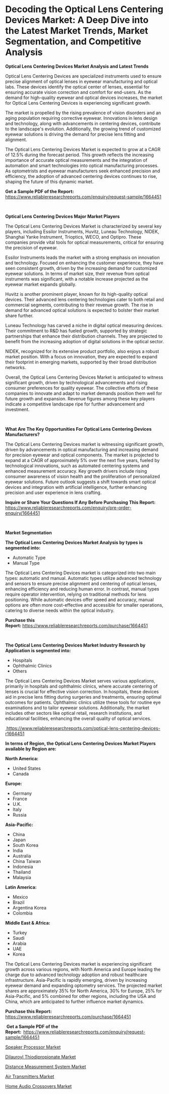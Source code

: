 <p><h1>Decoding the Optical Lens Centering Devices Market: A Deep Dive into the Latest Market Trends, Market Segmentation, and Competitive Analysis</h1></p><p><strong>Optical Lens Centering Devices Market Analysis and Latest Trends</strong></p>
<p><p>Optical Lens Centering Devices are specialized instruments used to ensure precise alignment of optical lenses in eyewear manufacturing and optical labs. These devices identify the optical center of lenses, essential for ensuring accurate vision correction and comfort for end-users. As the demand for high-quality eyewear and optical devices increases, the market for Optical Lens Centering Devices is experiencing significant growth.</p><p>The market is propelled by the rising prevalence of vision disorders and an aging population requiring corrective eyewear. Innovations in lens design and technology, along with advancements in centering devices, contribute to the landscape's evolution. Additionally, the growing trend of customized eyewear solutions is driving the demand for precise lens fitting and alignment.</p><p>The Optical Lens Centering Devices Market is expected to grow at a CAGR of 12.5% during the forecast period. This growth reflects the increasing importance of accurate optical measurements and the integration of automation and smart technologies into optical manufacturing processes. As optometrists and eyewear manufacturers seek enhanced precision and efficiency, the adoption of advanced centering devices continues to rise, shaping the future of this dynamic market.</p></p>
<p><strong>Get a Sample PDF of the Report:&nbsp;</strong> <a href="https://www.reliableresearchreports.com/enquiry/request-sample/1664451?utm_campaign=36&utm_medium=2&utm_source=Github&utm_content=ia&utm_term=28092024&utm_id=optical-lens-centering-devices">https://www.reliableresearchreports.com/enquiry/request-sample/1664451</a></p>
<p>&nbsp;</p>
<p><strong>Optical Lens Centering Devices Major Market Players</strong></p>
<p><p>The Optical Lens Centering Devices Market is characterized by several key players, including Essilor Instruments, Huvitz, Luneau Technology, NIDEK, Shanghai Yanke Instrument, Trioptics, WECO, and Optipro. These companies provide vital tools for optical measurements, critical for ensuring the precision of eyewear.</p><p>Essilor Instruments leads the market with a strong emphasis on innovation and technology. Focused on enhancing the customer experience, they have seen consistent growth, driven by the increasing demand for customized eyewear solutions. In terms of market size, their revenue from optical instruments was significant, with a notable increase projected as the eyewear market expands globally.</p><p>Huvitz is another prominent player, known for its high-quality optical devices. Their advanced lens centering technologies cater to both retail and commercial segments, contributing to their revenue growth. The rise in demand for advanced optical solutions is expected to bolster their market share further.</p><p>Luneau Technology has carved a niche in digital optical measuring devices. Their commitment to R&D has fueled growth, supported by strategic partnerships that enhance their distribution channels. They are projected to benefit from the increasing adoption of digital solutions in the optical sector.</p><p>NIDEK, recognized for its extensive product portfolio, also enjoys a robust market position. With a focus on innovation, they are expected to expand their footprint in emerging markets, supported by their broad distribution networks.</p><p>Overall, the Optical Lens Centering Devices Market is anticipated to witness significant growth, driven by technological advancements and rising consumer preferences for quality eyewear. The collective efforts of these companies to innovate and adapt to market demands position them well for future growth and expansion. Revenue figures among these key players indicate a competitive landscape ripe for further advancement and investment.</p></p>
<p>&nbsp;</p>
<p><strong>What Are The Key Opportunities For Optical Lens Centering Devices Manufacturers?</strong></p>
<p><p>The Optical Lens Centering Devices market is witnessing significant growth, driven by advancements in optical manufacturing and increasing demand for precision eyewear and optical components. The market is projected to expand at a CAGR of approximately 5% over the next five years, fueled by technological innovations, such as automated centering systems and enhanced measurement accuracy. Key growth drivers include rising consumer awareness of vision health and the proliferation of personalized eyewear solutions. Future outlook suggests a shift towards smart optical devices and integration with artificial intelligence, further enhancing precision and user experience in lens crafting.</p></p>
<p><strong>Inquire or Share Your Questions If Any Before Purchasing This Report:</strong> <a href="https://www.reliableresearchreports.com/enquiry/pre-order-enquiry/1664451?utm_campaign=36&utm_medium=2&utm_source=Github&utm_content=ia&utm_term=28092024&utm_id=optical-lens-centering-devices">https://www.reliableresearchreports.com/enquiry/pre-order-enquiry/1664451</a></p>
<p>&nbsp;</p>
<p><strong>Market Segmentation</strong></p>
<p><strong>The Optical Lens Centering Devices Market Analysis by types is segmented into:</strong></p>
<p><ul><li>Automatic Type</li><li>Manual Type</li></ul></p>
<p><p>The Optical Lens Centering Devices market is categorized into two main types: automatic and manual. Automatic types utilize advanced technology and sensors to ensure precise alignment and centering of optical lenses, enhancing efficiency and reducing human error. In contrast, manual types require operator intervention, relying on traditional methods for lens positioning. While automatic devices offer speed and accuracy, manual options are often more cost-effective and accessible for smaller operations, catering to diverse needs within the optical industry.</p></p>
<p><strong>Purchase this Report:&nbsp;</strong><a href="https://www.reliableresearchreports.com/purchase/1664451?utm_campaign=36&utm_medium=2&utm_source=Github&utm_content=ia&utm_term=28092024&utm_id=optical-lens-centering-devices">https://www.reliableresearchreports.com/purchase/1664451</a></p>
<p>&nbsp;</p>
<p><strong>The Optical Lens Centering Devices Market Industry Research by Application is segmented into:</strong></p>
<p><ul><li>Hospitals</li><li>Ophthalmic Clinics</li><li>Others</li></ul></p>
<p><p>The Optical Lens Centering Devices Market serves various applications, primarily in hospitals and ophthalmic clinics, where accurate centering of lenses is crucial for effective vision correction. In hospitals, these devices aid in precise lens fitting during surgeries and treatments, ensuring optimal outcomes for patients. Ophthalmic clinics utilize these tools for routine eye examinations and to tailor eyewear solutions. Additionally, the market includes other sectors like optical retail, research institutions, and educational facilities, enhancing the overall quality of optical services.</p></p>
<p><a href="https://www.reliableresearchreports.com/optical-lens-centering-devices-r1664451?utm_campaign=36&utm_medium=2&utm_source=Github&utm_content=ia&utm_term=28092024&utm_id=optical-lens-centering-devices">&nbsp;https://www.reliableresearchreports.com/optical-lens-centering-devices-r1664451</a></p>
<p><strong>In terms of Region, the Optical Lens Centering Devices Market Players available by Region are:</strong></p>
<p>
    <p> <strong> North America: </strong>
        <ul>
            <li>United States</li>
            <li>Canada</li>
        </ul>
        </p> 
    <p> <strong> Europe: </strong>
        <ul>
            <li>Germany</li>
            <li>France</li>
            <li>U.K.</li>
            <li>Italy</li>
            <li>Russia</li>
        </ul>
        </p> 
    <p> <strong> Asia-Pacific: </strong>
        <ul>
            <li>China</li>
            <li>Japan</li>
            <li>South Korea</li>
            <li>India</li>
            <li>Australia</li>
            <li>China Taiwan</li>
            <li>Indonesia</li>
            <li>Thailand</li>
            <li>Malaysia</li>
        </ul>
        </p> 
    <p> <strong> Latin America: </strong>
        <ul>
            <li>Mexico</li>
            <li>Brazil</li>
            <li>Argentina Korea</li>
            <li>Colombia</li>
        </ul>
        </p> 
    <p> <strong> Middle East & Africa: </strong>
        <ul>
            <li>Turkey</li>
            <li>Saudi</li>
            <li>Arabia</li>
            <li>UAE</li>
            <li>Korea</li>
        </ul>
    </p>
    </p>
<p><p>The Optical Lens Centering Devices market is experiencing significant growth across various regions, with North America and Europe leading the charge due to advanced technology adoption and robust healthcare infrastructure. Asia-Pacific is rapidly emerging, driven by increasing eyewear demand and expanding optometry services. The projected market shares are approximately 35% for North America, 30% for Europe, 25% for Asia-Pacific, and 5% combined for other regions, including the USA and China, which are anticipated to further influence market dynamics.</p></p>
<p><strong>Purchase this Report: </strong><a href="https://www.reliableresearchreports.com/purchase/1664451?utm_campaign=36&utm_medium=2&utm_source=Github&utm_content=ia&utm_term=28092024&utm_id=optical-lens-centering-devices">https://www.reliableresearchreports.com/purchase/1664451</a></p>
<p>&nbsp;<strong>Get a Sample PDF of the Report:&nbsp;&nbsp;</strong><a href="https://www.reliableresearchreports.com/enquiry/request-sample/1664451?utm_campaign=36&utm_medium=2&utm_source=Github&utm_content=ia&utm_term=28092024&utm_id=optical-lens-centering-devices">https://www.reliableresearchreports.com/enquiry/request-sample/1664451</a></p>
<p><strong></strong></p>
<p><p><a href="https://www.linkedin.com/pulse/speaker-processor-market-outlook-complete-industry-analysis-z6hee?utm_campaign=36&utm_medium=2&utm_source=Github&utm_content=ia&utm_term=28092024&utm_id=optical-lens-centering-devices">Speaker Processor Market</a></p><p><a href="https://github.com/SanjidaKhan901/Market-Research-Report-List-1/blob/main/dilauroyl-thiodipropionate-market.md?utm_campaign=36&utm_medium=2&utm_source=Github&utm_content=ia&utm_term=28092024&utm_id=optical-lens-centering-devices">Dilauroyl Thiodipropionate Market</a></p><p><a href="https://issuu.com/reportprime-2/docs/distance-measurement-system-market-_16831df2e6bc0a?utm_campaign=36&utm_medium=2&utm_source=Github&utm_content=ia&utm_term=28092024&utm_id=optical-lens-centering-devices">Distance Measurement System Market</a></p><p><a href="https://github.com/AngelaWalsh696/Market-Research-Report-List-1/blob/main/air-transmitters-market.md?utm_campaign=36&utm_medium=2&utm_source=Github&utm_content=ia&utm_term=28092024&utm_id=optical-lens-centering-devices">Air Transmitters Market</a></p><p><a href="https://www.linkedin.com/pulse/home-audio-crossovers-market-trends-growth-outlook-2024-bcrle?utm_campaign=36&utm_medium=2&utm_source=Github&utm_content=ia&utm_term=28092024&utm_id=optical-lens-centering-devices">Home Audio Crossovers Market</a></p></p>